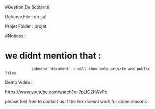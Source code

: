 #Gestion De Scolarité 

Databse File : db.sql

Projet Folder : projet

#Notices : 

# we didnt mention that  : 

				submenu 'document' : will show only private and public files


Demo Video : 

https://www.youtube.com/watch?v=7pLIC2hWvPc


please feel free to contact us if the link doesnt work for some reasons  .


